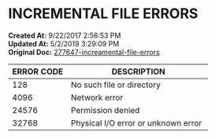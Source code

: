 # INCREMENTAL FILE ERRORS

**Created At:** 9/22/2017 2:56:53 PM  
**Updated At:** 5/2/2019 3:29:09 PM  
**Original Doc:** [277647-increamental-file-errors](https://docs.jbase.com/36868-jbase-basic/277647-increamental-file-errors)  



| ERROR CODE |  DESCRIPTION |
| --- | --- |
| 128<br> | No such file or directory<br> |
| 4096<br> | Network error<br> |
| 24576<br> | Permission denied<br> |
| 32768<br> | Physical I/O error or unknown error <br> |









